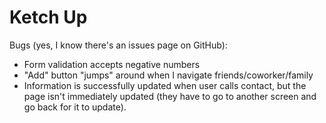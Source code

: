# Ketch Up

Bugs (yes, I know there's an issues page on GitHub):
* Form validation accepts negative numbers
* "Add" button "jumps" around when I navigate friends/coworker/family
* Information is successfully updated when user calls contact, but the page isn't immediately updated (they have to go to another screen and go back for it to update).